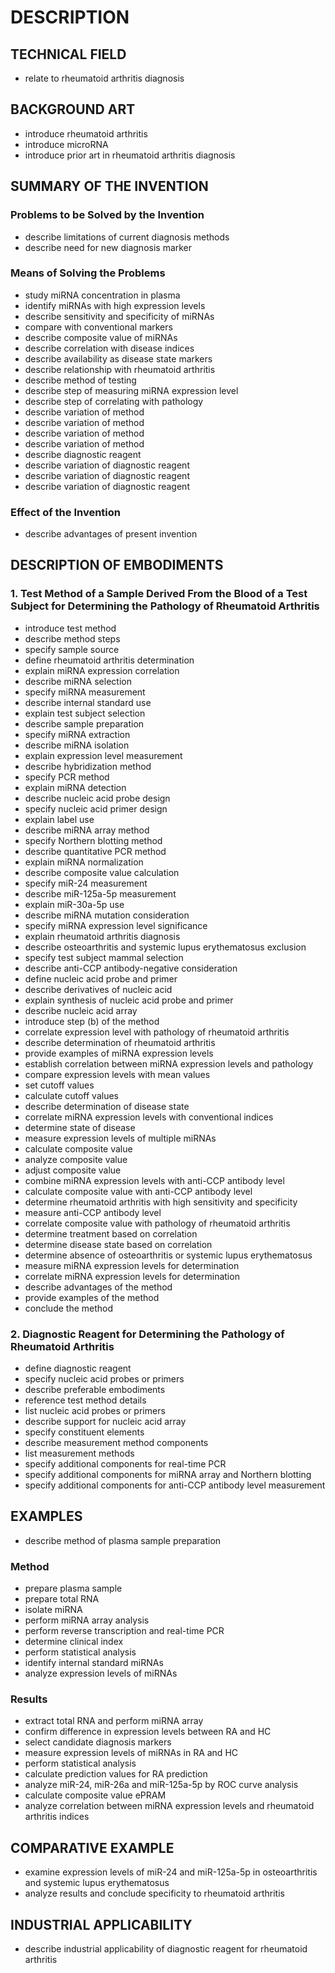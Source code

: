 # DESCRIPTION

## TECHNICAL FIELD

- relate to rheumatoid arthritis diagnosis

## BACKGROUND ART

- introduce rheumatoid arthritis
- introduce microRNA
- introduce prior art in rheumatoid arthritis diagnosis

## SUMMARY OF THE INVENTION

### Problems to be Solved by the Invention

- describe limitations of current diagnosis methods
- describe need for new diagnosis marker

### Means of Solving the Problems

- study miRNA concentration in plasma
- identify miRNAs with high expression levels
- describe sensitivity and specificity of miRNAs
- compare with conventional markers
- describe composite value of miRNAs
- describe correlation with disease indices
- describe availability as disease state markers
- describe relationship with rheumatoid arthritis
- describe method of testing
- describe step of measuring miRNA expression level
- describe step of correlating with pathology
- describe variation of method
- describe variation of method
- describe variation of method
- describe variation of method
- describe diagnostic reagent
- describe variation of diagnostic reagent
- describe variation of diagnostic reagent
- describe variation of diagnostic reagent

### Effect of the Invention

- describe advantages of present invention

## DESCRIPTION OF EMBODIMENTS

### 1. Test Method of a Sample Derived From the Blood of a Test Subject for Determining the Pathology of Rheumatoid Arthritis

- introduce test method
- describe method steps
- specify sample source
- define rheumatoid arthritis determination
- explain miRNA expression correlation
- describe miRNA selection
- specify miRNA measurement
- describe internal standard use
- explain test subject selection
- describe sample preparation
- specify miRNA extraction
- describe miRNA isolation
- explain expression level measurement
- describe hybridization method
- specify PCR method
- explain miRNA detection
- describe nucleic acid probe design
- specify nucleic acid primer design
- explain label use
- describe miRNA array method
- specify Northern blotting method
- describe quantitative PCR method
- explain miRNA normalization
- describe composite value calculation
- specify miR-24 measurement
- describe miR-125a-5p measurement
- explain miR-30a-5p use
- describe miRNA mutation consideration
- specify miRNA expression level significance
- explain rheumatoid arthritis diagnosis
- describe osteoarthritis and systemic lupus erythematosus exclusion
- specify test subject mammal selection
- describe anti-CCP antibody-negative consideration
- define nucleic acid probe and primer
- describe derivatives of nucleic acid
- explain synthesis of nucleic acid probe and primer
- describe nucleic acid array
- introduce step (b) of the method
- correlate expression level with pathology of rheumatoid arthritis
- describe determination of rheumatoid arthritis
- provide examples of miRNA expression levels
- establish correlation between miRNA expression levels and pathology
- compare expression levels with mean values
- set cutoff values
- calculate cutoff values
- describe determination of disease state
- correlate miRNA expression levels with conventional indices
- determine state of disease
- measure expression levels of multiple miRNAs
- calculate composite value
- analyze composite value
- adjust composite value
- combine miRNA expression levels with anti-CCP antibody level
- calculate composite value with anti-CCP antibody level
- determine rheumatoid arthritis with high sensitivity and specificity
- measure anti-CCP antibody level
- correlate composite value with pathology of rheumatoid arthritis
- determine treatment based on correlation
- determine disease state based on correlation
- determine absence of osteoarthritis or systemic lupus erythematosus
- measure miRNA expression levels for determination
- correlate miRNA expression levels for determination
- describe advantages of the method
- provide examples of the method
- conclude the method

### 2. Diagnostic Reagent for Determining the Pathology of Rheumatoid Arthritis

- define diagnostic reagent
- specify nucleic acid probes or primers
- describe preferable embodiments
- reference test method details
- list nucleic acid probes or primers
- describe support for nucleic acid array
- specify constituent elements
- describe measurement method components
- list measurement methods
- specify additional components for real-time PCR
- specify additional components for miRNA array and Northern blotting
- specify additional components for anti-CCP antibody level measurement

## EXAMPLES

- describe method of plasma sample preparation

### Method

- prepare plasma sample
- prepare total RNA
- isolate miRNA
- perform miRNA array analysis
- perform reverse transcription and real-time PCR
- determine clinical index
- perform statistical analysis
- identify internal standard miRNAs
- analyze expression levels of miRNAs

### Results

- extract total RNA and perform miRNA array
- confirm difference in expression levels between RA and HC
- select candidate diagnosis markers
- measure expression levels of miRNAs in RA and HC
- perform statistical analysis
- calculate prediction values for RA prediction
- analyze miR-24, miR-26a and miR-125a-5p by ROC curve analysis
- calculate composite value ePRAM
- analyze correlation between miRNA expression levels and rheumatoid arthritis indices

## COMPARATIVE EXAMPLE

- examine expression levels of miR-24 and miR-125a-5p in osteoarthritis and systemic lupus erythematosus
- analyze results and conclude specificity to rheumatoid arthritis

## INDUSTRIAL APPLICABILITY

- describe industrial applicability of diagnostic reagent for rheumatoid arthritis

